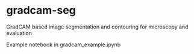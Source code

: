 # gradcam-seg
GradCAM based image segmentation and contouring for microscopy and evaluation

Example notebook in gradcam_example.ipynb
